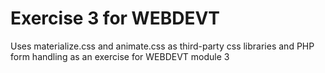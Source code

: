 # Exercise 3 for WEBDEVT 
Uses materialize.css and animate.css as third-party css libraries 
and PHP form handling as an exercise for WEBDEVT module 3
